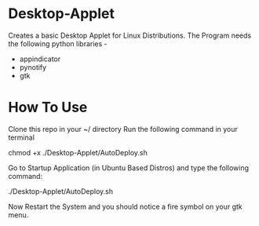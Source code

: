 # Desktop-Applet
Creates a basic Desktop Applet for Linux Distributions.
The Program needs the following python libraries -

* appindicator
* pynotify
* gtk
 
# How To Use

Clone this repo in your ~/ directory
Run the following command in your terminal

chmod +x ./Desktop-Applet/AutoDeploy.sh

Go to Startup Application (in Ubuntu Based Distros) and type the following command:

./Desktop-Applet/AutoDeploy.sh

Now Restart the System and you should notice a fire symbol on your gtk menu.
